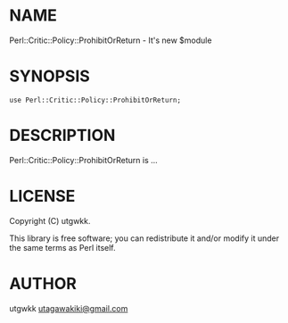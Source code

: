 # NAME

Perl::Critic::Policy::ProhibitOrReturn - It's new $module

# SYNOPSIS

    use Perl::Critic::Policy::ProhibitOrReturn;

# DESCRIPTION

Perl::Critic::Policy::ProhibitOrReturn is ...

# LICENSE

Copyright (C) utgwkk.

This library is free software; you can redistribute it and/or modify
it under the same terms as Perl itself.

# AUTHOR

utgwkk <utagawakiki@gmail.com>
